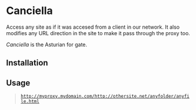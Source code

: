 # Canciella

Access any site as if it was accesed from a client in our network. It also
modifies any URL direction in the site to make it pass through the proxy too.

*Canciella* is the Asturian for gate.

## Installation


## Usage

> <code>http://myproxy.mydomain.com/http://othersite.net/anyfolder/anyfile.html</code>

